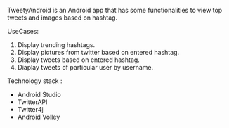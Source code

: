 TweetyAndroid is an Android app that has some functionalities to view top tweets and images based on hashtag.

UseCases:

1. Display trending hashtags.
2. Display pictures from twitter based on entered hashtag.
3. Display tweets based on entered hashtag.
4. Diaplay tweets of particular user by username.

Technology stack :
- Android Studio
- TwitterAPI
- Twitter4j
- Android Volley